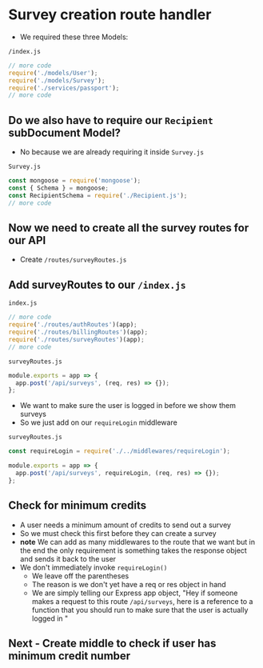# Survey creation route handler
* We required these three Models:

`/index.js`

```js
// more code
require('./models/User');
require('./models/Survey');
require('./services/passport');
// more code
```

## Do we also have to require our `Recipient` subDocument Model?
* No because we are already requiring it inside `Survey.js`

`Survey.js`

```js
const mongoose = require('mongoose');
const { Schema } = mongoose;
const RecipientSchema = require('./Recipient.js');
// more code
```

## Now we need to create all the survey routes for our API
* Create `/routes/surveyRoutes.js`

## Add surveyRoutes to our `/index.js`
`index.js`

```js
// more code
require('./routes/authRoutes')(app);
require('./routes/billingRoutes')(app);
require('./routes/surveyRoutes')(app);
// more code
```

`surveyRoutes.js`

```js
module.exports = app => {
  app.post('/api/surveys', (req, res) => {});
};
```

* We want to make sure the user is logged in before we show them surveys
* So we just add on our `requireLogin` middleware

`surveyRoutes.js`

```js
const requireLogin = require('./../middlewares/requireLogin');

module.exports = app => {
  app.post('/api/surveys', requireLogin, (req, res) => {});
};
```

## Check for minimum credits
* A user needs a minimum amount of credits to send out a survey
* So we must check this first before they can create a survey
* **note** We can add as many middlewares to the route that we want but in the end the only requirement is something takes the response object and sends it back to the user
* We don't immediately invoke `requireLogin()`
    - We leave off the parentheses
    - The reason is we don't yet have a req or res object in hand
    - We are simply telling our Express app object, "Hey if someone makes a request to this route `/api/surveys`, here is a reference to a function that you should run to make sure that the user is actually logged in "

## Next - Create middle to check if user has minimum credit number
